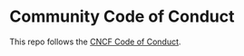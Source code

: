 # Community Code of Conduct

This repo follows the [CNCF Code of Conduct](https://github.com/cncf/foundation/blob/master/code-of-conduct.md).
